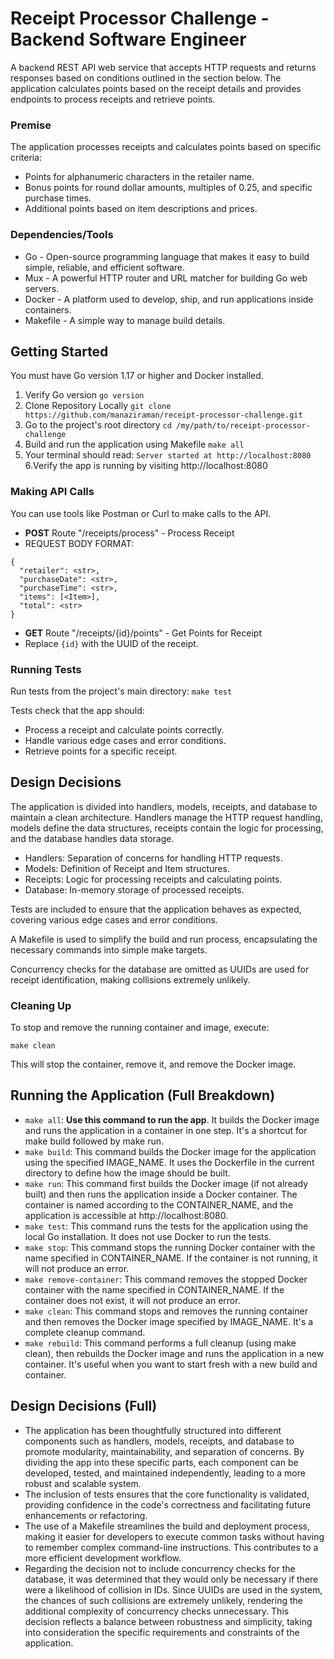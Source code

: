 # Receipt Processor Challenge - Backend Software Engineer

A backend REST API web service that accepts HTTP requests and returns responses based on conditions outlined in the section below. The application calculates points based on the receipt details and provides endpoints to process receipts and retrieve points.

### Premise
The application processes receipts and calculates points based on specific criteria:

- Points for alphanumeric characters in the retailer name.
- Bonus points for round dollar amounts, multiples of 0.25, and specific purchase times.
- Additional points based on item descriptions and prices.

### Dependencies/Tools
- Go - Open-source programming language that makes it easy to build simple, reliable, and efficient software.
- Mux - A powerful HTTP router and URL matcher for building Go web servers.
- Docker - A platform used to develop, ship, and run applications inside containers.
- Makefile - A simple way to manage build details.

## Getting Started
You must have Go version 1.17 or higher and Docker installed.

1. Verify Go version
```go version```
2. Clone Repository Locally
```git clone https://github.com/manaziraman/receipt-processor-challenge.git```
3. Go to the project's root directory
```cd /my/path/to/receipt-processor-challenge```
4. Build and run the application using Makefile
```make all```
5. Your terminal should read:
```Server started at http://localhost:8080```
6.Verify the app is running by visiting http://localhost:8080

### Making API Calls
You can use tools like Postman or Curl to make calls to the API.

- **POST** Route "/receipts/process" - Process Receipt
- REQUEST BODY FORMAT:
```
{
  "retailer": <str>,
  "purchaseDate": <str>,
  "purchaseTime": <str>,
  "items": [<Item>],
  "total": <str>
}
```
- **GET** Route "/receipts/{id}/points" - Get Points for Receipt
- Replace `{id}` with the UUID of the receipt.

### Running Tests
Run tests from the project's main directory:
```make test```

Tests check that the app should:

- Process a receipt and calculate points correctly.
- Handle various edge cases and error conditions.
- Retrieve points for a specific receipt.

## Design Decisions
The application is divided into handlers, models, receipts, and database to maintain a clean architecture. Handlers manage the HTTP request handling, models define the data structures, receipts contain the logic for processing, and the database handles data storage.

- Handlers: Separation of concerns for handling HTTP requests.
- Models: Definition of Receipt and Item structures.
- Receipts: Logic for processing receipts and calculating points.
- Database: In-memory storage of processed receipts.

Tests are included to ensure that the application behaves as expected, covering various edge cases and error conditions.

A Makefile is used to simplify the build and run process, encapsulating the necessary commands into simple make targets.

Concurrency checks for the database are omitted as UUIDs are used for receipt identification, making collisions extremely unlikely.

### Cleaning Up
To stop and remove the running container and image, execute:

```make clean```

This will stop the container, remove it, and remove the Docker image.

## Running the Application (Full Breakdown)
- `make all`: **Use this command to run the app**. It builds the Docker image and runs the application in a container in one step. It's a shortcut for make build followed by make run.
- `make build`: This command builds the Docker image for the application using the specified IMAGE_NAME. It uses the Dockerfile in the current directory to define how the image should be built.
- `make run`: This command first builds the Docker image (if not already built) and then runs the application inside a Docker container. The container is named according to the CONTAINER_NAME, and the application is accessible at http://localhost:8080.
- `make test`: This command runs the tests for the application using the local Go installation. It does not use Docker to run the tests.
- `make stop`: This command stops the running Docker container with the name specified in CONTAINER_NAME. If the container is not running, it will not produce an error.
- `make remove-container`: This command removes the stopped Docker container with the name specified in CONTAINER_NAME. If the container does not exist, it will not produce an error.
- `make clean`: This command stops and removes the running container and then removes the Docker image specified by IMAGE_NAME. It's a complete cleanup command.
- `make rebuild`: This command performs a full cleanup (using make clean), then rebuilds the Docker image and runs the application in a new container. It's useful when you want to start fresh with a new build and container.

## Design Decisions (Full)
- The application has been thoughtfully structured into different components such as handlers, models, receipts, and database to promote modularity, maintainability, and separation of concerns. By dividing the app into these specific parts, each component can be developed, tested, and maintained independently, leading to a more robust and scalable system.
- The inclusion of tests ensures that the core functionality is validated, providing confidence in the code's correctness and facilitating future enhancements or refactoring.
- The use of a Makefile streamlines the build and deployment process, making it easier for developers to execute common tasks without having to remember complex command-line instructions. This contributes to a more efficient development workflow.
- Regarding the decision not to include concurrency checks for the database, it was determined that they would only be necessary if there were a likelihood of collision in IDs. Since UUIDs are used in the system, the chances of such collisions are extremely unlikely, rendering the additional complexity of concurrency checks unnecessary. This decision reflects a balance between robustness and simplicity, taking into consideration the specific requirements and constraints of the application.